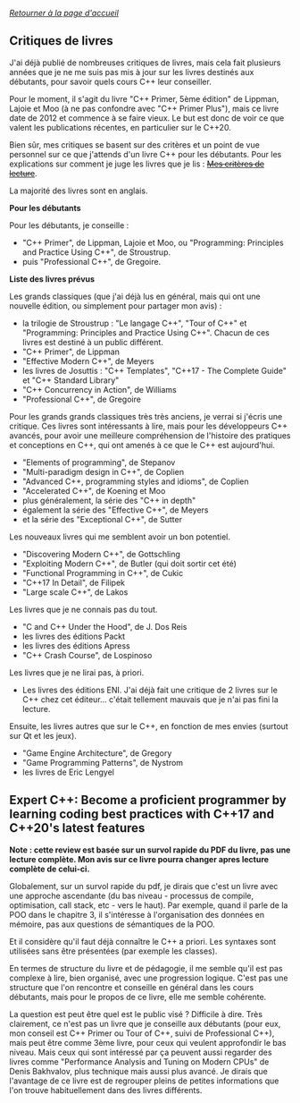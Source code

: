 *[Retourner à la page d'accueil](README.md)*

## Critiques de livres

J'ai déjà publié de nombreuses critiques de livres, mais cela fait plusieurs années que je ne me suis pas mis à
jour sur les livres destinés aux débutants, pour savoir quels cours C++ leur conseiller.

Pour le moment, il s'agit du livre "C++ Primer, 5ème édition" de Lippman, Lajoie et Moo (à ne pas confondre avec "C++ Primer Plus"),
mais ce livre date de 2012 et commence à se faire vieux. Le but est donc de voir ce que valent les publications récentes,
en particulier sur le C++20.

Bien sûr, mes critiques se basent sur des critères et un point de vue personnel sur ce que j'attends d'un livre C++ pour
les débutants. Pour les explications sur comment je juge les livres que je lis : ~~[Mes critères de lecture](critiques-criteres.md)~~.

La majorité des livres sont en anglais.

**Pour les débutants**

Pour les débutants, je conseille :

- "C++ Primer", de Lippman, Lajoie et Moo, ou "Programming: Principles and Practice Using C++", de Stroustrup.
- puis "Professional C++", de Gregoire.

**Liste des livres prévus**

Les grands classiques (que j'ai déjà lus en général, mais qui ont une nouvelle édition, ou simplement pour partager mon avis) :

- la trilogie de Stroustrup : "Le langage C++", "Tour of C++" et "Programming: Principles and Practice Using C++". Chacun de ces
livres est destiné à un public différent.
- "C++ Primer", de Lippman
- "Effective Modern C++", de Meyers
- les livres de Josuttis : "C++ Templates", "C++17 - The Complete Guide" et "C++ Standard Library"
- "C++ Concurrency in Action", de Williams
- "Professional C++", de Gregoire

Pour les grands grands classiques très très anciens, je verrai si j'écris une critique. Ces livres sont intéressants à lire,
mais pour les développeurs C++ avancés, pour avoir une meilleure compréhension de l'histoire des pratiques et conceptions en C++,
qui ont amenés à ce que le C++ est aujourd'hui.

- "Elements of programming", de Stepanov
- "Multi-paradigm design in C++", de Coplien
- "Advanced C++, programming styles and idioms", de Coplien
- "Accelerated C++", de Koening et Moo
- plus généralement, la série des "C++ in depth"
- également la série des "Effective C++", de Meyers
- et la série des "Exceptional C++", de Sutter

Les nouveaux livres qui me semblent avoir un bon potentiel.

- "Discovering Modern C++", de Gottschling
- "Exploiting Modern C++", de Butler (qui doit sortir cet été)
- "Functional Programming in C++", de Cukic
- "C++17 In Detail", de Filipek
- "Large scale C++", de Lakos

Les livres que je ne connais pas du tout.

- "C and C++ Under the Hood", de J. Dos Reis
- les livres des éditions Packt
- les livres des éditions Apress
- "C++ Crash Course", de Lospinoso

Les livres que je ne lirai pas, à priori.

- Les livres des éditions ENI. J'ai déjà fait une critique de 2 livres sur le C++ chez cet éditeur... c'était tellement mauvais que
je n'ai pas fini la lecture.

Ensuite, les livres autres que sur le C++, en fonction de mes envies (surtout sur Qt et les jeux).

- "Game Engine Architecture", de Gregory
- "Game Programming Patterns", de Nystrom
- les livres de Eric Lengyel

## Expert C++: Become a proficient programmer by learning coding best practices with C++17 and C++20's latest features

**Note : cette review est basée sur un survol rapide du PDF du livre, pas une lecture complète. Mon avis sur ce livre pourra changer apres lecture complète de celui-ci.**

Globalement, sur un survol rapide du pdf, je dirais que c'est un livre avec une approche ascendante (du bas niveau - processus de compile, optimisation, call stack, etc - vers le haut). Par exemple, quand il parle de la POO dans le chapitre 3, il s'intéresse à l'organisation des données en mémoire, pas aux questions de sémantiques de la POO.

Et il considère qu'il faut déjà connaître le C++ a priori. Les syntaxes sont utilisées sans être présentées (par exemple les classes).

En termes de structure du livre et de pédagogie, il me semble qu'il est pas complexe à lire, bien organisé, avec une progression logique. C'est pas une structure que l'on rencontre et conseille en général dans les cours débutants, mais pour le propos de ce livre, elle me semble cohérente. 

La question est peut être quel est le public visé ? Difficile à dire. Très clairement, ce n'est pas un livre que je conseille aux débutants (pour eux, mon conseil est C++ Primer ou Tour of C++, suivi de Professional C++), mais peut être comme 3ème livre, pour ceux qui veulent approfondir le bas niveau. Mais ceux qui sont intéressé par ça peuvent aussi regarder des livres comme "Performance Analysis and Tuning on Modern CPUs" de Denis Bakhvalov, plus technique mais aussi plus avancé. Je dirais que l'avantage de ce livre est de regrouper pleins de petites informations que l'on trouve habituellement dans des livres différents.

